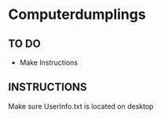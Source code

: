 # Computerdumplings
## TO DO
* Make Instructions

## INSTRUCTIONS
Make sure UserInfo.txt is located on desktop
